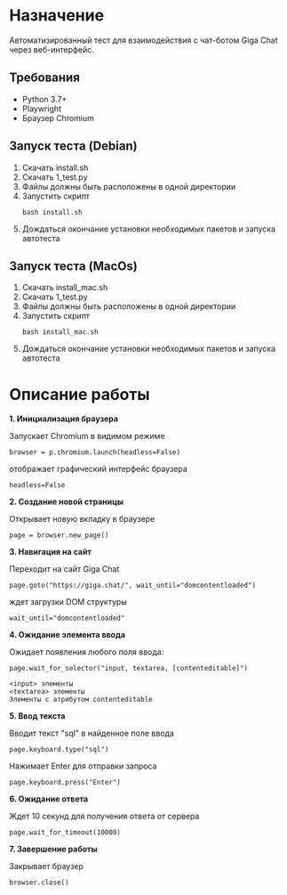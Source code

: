 # **Назначение**
Автоматизированный тест для взаимодействия с чат-ботом Giga Chat через веб-интерфейс.

## **Требования**
- Python 3.7+
- Playwright 
- Браузер Chromium

## **Запуск теста (Debian)**

1. Скачать install.sh
2. Скачать 1_test.py
3. Файлы должны быть расположены в одной директории
4. Запустить скрипт
   ```
   bash install.sh
   ```
5. Дождаться окончание установки необходимых пакетов и запуска автотеста

## **Запуск теста (MacOs)**

1. Скачать install_mac.sh
2. Скачать 1_test.py
3. Файлы должны быть расположены в одной директории
4. Запустить скрипт
   ```
   bash install_mac.sh
   ```
5. Дождаться окончание установки необходимых пакетов и запуска автотеста

# **Описание работы**
**1. Инициализация браузера**

Запускает Chromium в видимом режиме
```
browser = p.chromium.launch(headless=False)
```
отображает графический интерфейс браузера
```
headless=False
```


**2. Создание новой страницы**

Открывает новую вкладку в браузере
```
page = browser.new_page()
```


**3. Навигация на сайт**

Переходит на сайт Giga Chat
```
page.goto("https://giga.chat/", wait_until="domcontentloaded")
```
ждет загрузки DOM структуры
```
wait_until="domcontentloaded"
```


**4. Ожидание элемента ввода**

Ожидает появления любого поля ввода:
```
page.wait_for_selector("input, textarea, [contenteditable]")
```

```
<input> элементы
<textarea> элементы
Элементы с атрибутом contenteditable
```

**5. Ввод текста**

Вводит текст "sql" в найденное поле ввода
```
page.keyboard.type("sql")
```
Нажимает Enter для отправки запроса
```
page.keyboard.press("Enter")
```


**6. Ожидание ответа**

Ждет 10 секунд для получения ответа от сервера
```
page.wait_for_timeout(10000)
```


**7. Завершение работы**

Закрывает браузер
```
browser.close()
```




